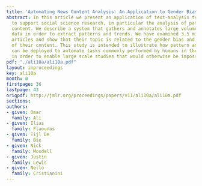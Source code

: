 ```yaml
---
title: 'Automating News Content Analysis: An Application to Gender Bias and Readability'
abstract: In this article we present an application of text-analysis technologies
  to support social science research, in particular the analysis of patterns in news
  content. We describe a system that gathers and annotates large volumes of textual
  data in order to extract patterns and trends. We have examined 3.5 million news
  articles and show that their topic is related to the gender bias and readability
  of their content. This study is intended to illustrate how pattern analysis technology
  can be deployed to automate tasks commonly performed by humans in the social sciences,
  in order to enable large scale studies that would otherwise be impossible.
pdf: "./ali10a/ali10a.pdf"
layout: inproceedings
key: ali10a
month: 0
firstpage: 36
lastpage: 43
origpdf: http://jmlr.org/proceedings/papers/v11/ali10a/ali10a.pdf
sections: 
authors:
- given: Omar
  family: Ali
- given: Ilias
  family: Flaounas
- given: Tijl De
  family: Bie
- given: Nick
  family: Mosdell
- given: Justin
  family: Lewis
- given: Nello
  family: Cristianini
---
```

